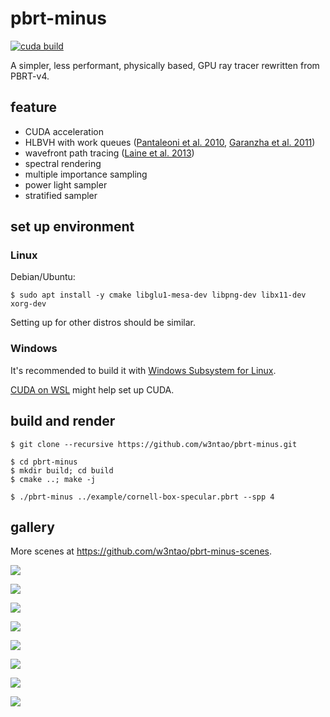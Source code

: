# pbrt-minus

[![cuda build](https://github.com/w3ntao/pbrt-minus/actions/workflows/cuda-build.yml/badge.svg)](https://github.com/w3ntao/pbrt-minus/actions/workflows/cuda-build.yml)

A simpler, less performant, physically based, GPU ray tracer rewritten from PBRT-v4.


## feature

* CUDA acceleration
* HLBVH with work queues ([Pantaleoni et al. 2010](https://research.nvidia.com/publication/2010-06_hlbvh-hierarchical-lbvh-construction-real-time-ray-tracing), [Garanzha et al. 2011](https://research.nvidia.com/publication/simpler-and-faster-hlbvh-work-queues))
* wavefront path tracing ([Laine et al. 2013](https://research.nvidia.com/sites/default/files/pubs/2013-07_Megakernels-Considered-Harmful/laine2013hpg_paper.pdf))
* spectral rendering
* multiple importance sampling
* power light sampler
* stratified sampler


## set up environment

### Linux

Debian/Ubuntu:
```
$ sudo apt install -y cmake libglu1-mesa-dev libpng-dev libx11-dev xorg-dev
```

Setting up for other distros should be similar.

### Windows

It's recommended to build it with [Windows Subsystem for Linux](https://learn.microsoft.com/en-us/windows/wsl/install).

[CUDA on WSL](https://docs.nvidia.com/cuda/wsl-user-guide/index.html#getting-started-with-cuda-on-wsl) might help set up CUDA.


## build and render

```
$ git clone --recursive https://github.com/w3ntao/pbrt-minus.git

$ cd pbrt-minus
$ mkdir build; cd build
$ cmake ..; make -j

$ ./pbrt-minus ../example/cornell-box-specular.pbrt --spp 4
```


## gallery

More scenes at https://github.com/w3ntao/pbrt-minus-scenes.

![](https://github.com/w3ntao/pbrt-minus-gallery/blob/main/frame300-wavefrontpath-4096.png)

![](https://github.com/w3ntao/pbrt-minus-gallery/blob/main/frame675-wavefrontpath-4096.png)

![](https://github.com/w3ntao/pbrt-minus-gallery/blob/main/book-wavefrontpath-4096.png)

![](https://github.com/w3ntao/pbrt-minus-gallery/blob/main/caustic-glass-v4-bdpt-4096.png)

![](https://github.com/w3ntao/pbrt-minus-gallery/blob/main/bathroom-4096.png)

![](https://github.com/w3ntao/pbrt-minus-gallery/blob/main/staircase-4096.png)

![](https://github.com/w3ntao/pbrt-minus-gallery/blob/main/staircase2-4096.png)

![](https://github.com/w3ntao/pbrt-minus-gallery/blob/main/material-testball-sequence-4096.png)


